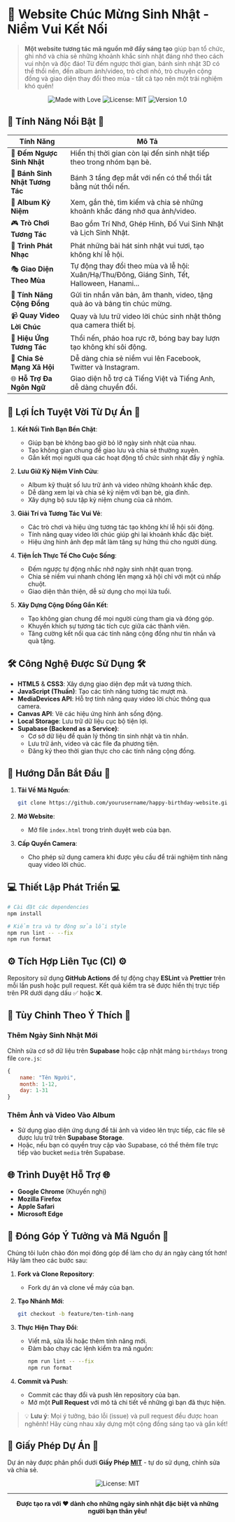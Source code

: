 # 🎂 Website Chúc Mừng Sinh Nhật - Niềm Vui Kết Nối

> **Một website tương tác mã nguồn mở đầy sáng tạo** giúp bạn tổ chức, ghi nhớ và chia sẻ những khoảnh khắc sinh nhật đáng nhớ theo cách vui nhộn và độc đáo! Từ đếm ngược thời gian, bánh sinh nhật 3D có thể thổi nến, đến album ảnh/video, trò chơi nhỏ, trò chuyện cộng đồng và giao diện thay đổi theo mùa - tất cả tạo nên một trải nghiệm khó quên!

<p align="center">
  <img src="https://img.shields.io/badge/Made%20with-❤️-ff69b4" alt="Made with Love">
  <img src="https://img.shields.io/badge/License-MIT-yellow.svg" alt="License: MIT">
  <img src="https://img.shields.io/badge/Version-1.0-brightgreen" alt="Version 1.0">
</p>

## 🌟 Tính Năng Nổi Bật 🌟

| **Tính Năng**                     | **Mô Tả**                                                                 |
|-----------------------------------|---------------------------------------------------------------------------|
| 🎉 **Đếm Ngược Sinh Nhật**        | Hiển thị thời gian còn lại đến sinh nhật tiếp theo trong nhóm bạn bè.     |
| 🎂 **Bánh Sinh Nhật Tương Tác**   | Bánh 3 tầng đẹp mắt với nến có thể thổi tắt bằng nút thổi nến.           |
| 📸 **Album Kỷ Niệm**              | Xem, gắn thẻ, tìm kiếm và chia sẻ những khoảnh khắc đáng nhớ qua ảnh/video. |
| 🎮 **Trò Chơi Tương Tác**         | Bao gồm Trí Nhớ, Ghép Hình, Đố Vui Sinh Nhật và Lịch Sinh Nhật.          |
| 🎵 **Trình Phát Nhạc**            | Phát những bài hát sinh nhật vui tươi, tạo không khí lễ hội.             |
| 🎭 **Giao Diện Theo Mùa**         | Tự động thay đổi theo mùa và lễ hội: Xuân/Hạ/Thu/Đông, Giáng Sinh, Tết, Halloween, Hanami... |
| 💬 **Tính Năng Cộng Đồng**        | Gửi tin nhắn văn bản, âm thanh, video, tặng quà ảo và bảng tin chúc mừng. |
| 📹 **Quay Video Lời Chúc**        | Quay và lưu trữ video lời chúc sinh nhật thông qua camera thiết bị.      |
| 🎈 **Hiệu Ứng Tương Tác**         | Thổi nến, pháo hoa rực rỡ, bóng bay bay lượn tạo không khí sôi động.     |
| 📱 **Chia Sẻ Mạng Xã Hội**        | Dễ dàng chia sẻ niềm vui lên Facebook, Twitter và Instagram.             |
| 🌐 **Hỗ Trợ Đa Ngôn Ngữ**         | Giao diện hỗ trợ cả Tiếng Việt và Tiếng Anh, dễ dàng chuyển đổi.         |

## 💖 Lợi Ích Tuyệt Vời Từ Dự Án 💖

1. **Kết Nối Tình Bạn Bền Chặt**:
   - Giúp bạn bè không bao giờ bỏ lỡ ngày sinh nhật của nhau.
   - Tạo không gian chung để giao lưu và chia sẻ thường xuyên.
   - Gắn kết mọi người qua các hoạt động tổ chức sinh nhật đầy ý nghĩa.

2. **Lưu Giữ Kỷ Niệm Vĩnh Cửu**:
   - Album kỹ thuật số lưu trữ ảnh và video những khoảnh khắc đẹp.
   - Dễ dàng xem lại và chia sẻ kỷ niệm với bạn bè, gia đình.
   - Xây dựng bộ sưu tập kỷ niệm chung của cả nhóm.

3. **Giải Trí và Tương Tác Vui Vẻ**:
   - Các trò chơi và hiệu ứng tương tác tạo không khí lễ hội sôi động.
   - Tính năng quay video lời chúc giúp ghi lại khoảnh khắc đặc biệt.
   - Hiệu ứng hình ảnh đẹp mắt làm tăng sự hứng thú cho người dùng.

4. **Tiện Ích Thực Tế Cho Cuộc Sống**:
   - Đếm ngược tự động nhắc nhở ngày sinh nhật quan trọng.
   - Chia sẻ niềm vui nhanh chóng lên mạng xã hội chỉ với một cú nhấp chuột.
   - Giao diện thân thiện, dễ sử dụng cho mọi lứa tuổi.

5. **Xây Dựng Cộng Đồng Gắn Kết**:
   - Tạo không gian chung để mọi người cùng tham gia và đóng góp.
   - Khuyến khích sự tương tác tích cực giữa các thành viên.
   - Tăng cường kết nối qua các tính năng cộng đồng như tin nhắn và quà tặng.

## 🛠️ Công Nghệ Được Sử Dụng 🛠️

- **HTML5** & **CSS3**: Xây dựng giao diện đẹp mắt và tương thích.
- **JavaScript (Thuần)**: Tạo các tính năng tương tác mượt mà.
- **MediaDevices API**: Hỗ trợ tính năng quay video lời chúc thông qua camera.
- **Canvas API**: Vẽ các hiệu ứng hình ảnh sống động.
- **Local Storage**: Lưu trữ dữ liệu cục bộ tiện lợi.
- **Supabase (Backend as a Service)**:
  - Cơ sở dữ liệu để quản lý thông tin sinh nhật và tin nhắn.
  - Lưu trữ ảnh, video và các file đa phương tiện.
  - Đăng ký theo thời gian thực cho các tính năng cộng đồng.

## 🚀 Hướng Dẫn Bắt Đầu 🚀

1. **Tải Về Mã Nguồn**:
   ```bash
   git clone https://github.com/yourusername/happy-birthday-website.git
   ```

2. **Mở Website**:
   - Mở file `index.html` trong trình duyệt web của bạn.

3. **Cấp Quyền Camera**:
   - Cho phép sử dụng camera khi được yêu cầu để trải nghiệm tính năng quay video lời chúc.

## 💻 Thiết Lập Phát Triển 💻

```bash
# Cài đặt các dependencies
npm install

# Kiểm tra và tự động sửa lỗi style
npm run lint -- --fix
npm run format
```

## ⚙️ Tích Hợp Liên Tục (CI) ⚙️

Repository sử dụng **GitHub Actions** để tự động chạy **ESLint** và **Prettier** trên mỗi lần push hoặc pull request. Kết quả kiểm tra sẽ được hiển thị trực tiếp trên PR dưới dạng dấu ✅ hoặc ❌.

## 🎨 Tùy Chỉnh Theo Ý Thích 🎨

### **Thêm Ngày Sinh Nhật Mới**
Chỉnh sửa cơ sở dữ liệu trên **Supabase** hoặc cập nhật mảng `birthdays` trong file `core.js`:
```javascript
{
    name: "Tên Người",
    month: 1-12,
    day: 1-31
}
```

### **Thêm Ảnh và Video Vào Album**
- Sử dụng giao diện ứng dụng để tải ảnh và video lên trực tiếp, các file sẽ được lưu trữ trên **Supabase Storage**.
- Hoặc, nếu bạn có quyền truy cập vào Supabase, có thể thêm file trực tiếp vào bucket `media` trên Supabase.

## 🌐 Trình Duyệt Hỗ Trợ 🌐

- **Google Chrome** (Khuyến nghị)
- **Mozilla Firefox**
- **Apple Safari**
- **Microsoft Edge**

## 🤝 Đóng Góp Ý Tưởng và Mã Nguồn 🤝

Chúng tôi luôn chào đón mọi đóng góp để làm cho dự án ngày càng tốt hơn! Hãy làm theo các bước sau:

1. **Fork và Clone Repository**:
   - Fork dự án và clone về máy của bạn.

2. **Tạo Nhánh Mới**:
   ```bash
   git checkout -b feature/ten-tinh-nang
   ```

3. **Thực Hiện Thay Đổi**:
   - Viết mã, sửa lỗi hoặc thêm tính năng mới.
   - Đảm bảo chạy các lệnh kiểm tra mã nguồn:
     ```bash
     npm run lint -- --fix
     npm run format
     ```

4. **Commit và Push**:
   - Commit các thay đổi và push lên repository của bạn.
   - Mở một **Pull Request** với mô tả chi tiết về những gì bạn đã thực hiện.

> 💡 **Lưu ý**: Mọi ý tưởng, báo lỗi (issue) và pull request đều được hoan nghênh! Hãy cùng nhau xây dựng một cộng đồng sáng tạo và gắn kết!

## 📜 Giấy Phép Dự Án 📜

Dự án này được phân phối dưới **Giấy Phép [MIT](LICENSE)** - tự do sử dụng, chỉnh sửa và chia sẻ.

<p align="center">
  <img src="https://img.shields.io/badge/License-MIT-yellow.svg" alt="License: MIT">
</p>

---

<p align="center">
  <strong>Được tạo ra với ❤️ dành cho những ngày sinh nhật đặc biệt và những người bạn thân yêu!</strong>
</p>
